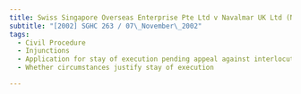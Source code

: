 ```yaml
---
title: Swiss Singapore Overseas Enterprise Pte Ltd v Navalmar UK Ltd (No 2) 
subtitle: "[2002] SGHC 263 / 07\_November\_2002"
tags:
  - Civil Procedure
  - Injunctions
  - Application for stay of execution pending appeal against interlocutory order for mandatory injunction
  - Whether circumstances justify stay of execution

---
```


